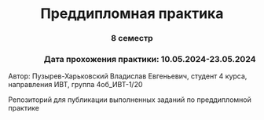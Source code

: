 <h1 align="center">Преддипломная практика</h1>

<h3 align="center"> 8 семестр </h3>

<h3 align="right"> Дата прохожения практики: 10.05.2024-23.05.2024 </h3>

Автор: Пузырев-Харьковский Владислав Евгеньевич, студент 4 курса, направления ИВТ, группа 4об_ИВТ-1/20

Репозиторий для публикации выполненных заданий по преддипломной практике
